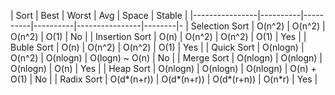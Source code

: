 | Sort           | Best     | Worst    | Avg      | Space          | Stable |
|----------------|----------|----------|----------|----------------|--------|-
| Selection Sort | O(n^2)   | O(n^2)   | O(n^2)   | O(1)           | No     |
| Insertion Sort | O(n)     | O(n^2)   | O(n^2)   | O(1)           | Yes    |
| Buble     Sort | O(n)     | O(n^2)   | O(n^2)   | O(1)           | Yes    |
| Quick     Sort | O(nlogn) | O(n^2)   | O(nlogn) | O(logn) ~ O(n) | No     |
| Merge     Sort | O(nlogn) | O(nlogn) | O(nlogn) | O(n)           | Yes    |
| Heap      Sort | O(nlogn) | O(nlogn) | O(nlogn) | O(n) + O(1)    | No     |
| Radix     Sort | O(d*(n+r)) | O(d*(n+r)) | O(d*(r+n)) | O(n*r)   | Yes |
